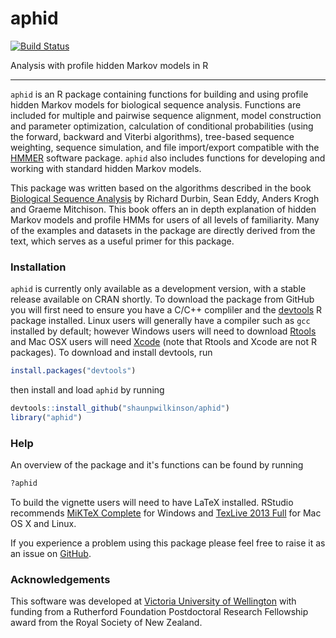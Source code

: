 # aphid

[![Build Status](https://travis-ci.org/shaunpwilkinson/aphid.svg?branch=master)](https://travis-ci.org/shaunpwilkinson/aphid)

Analysis with profile hidden Markov models in R

--------------------------------------------------------------------------------

`aphid` is an R package containing functions for building and using 
profile hidden Markov models for biological sequence analysis. 
Functions are included for multiple and pairwise sequence alignment, 
model construction and parameter optimization, calculation of conditional 
probabilities (using the forward, backward and Viterbi algorithms),
tree-based sequence weighting, sequence simulation, and file import/export 
compatible with the  [HMMER](http://www.hmmer.org/) software package. 
`aphid` also includes functions for developing and working with 
standard hidden Markov models.

This package was written based on the algorithms described in the book 
[Biological Sequence Analysis](
https://www.amazon.com/Biological-Sequence-Analysis-Probabilistic-Proteins/dp/0521629713)
by Richard Durbin, Sean Eddy, Anders Krogh and Graeme Mitchison. 
This book offers an in depth explanation of hidden Markov models and 
profile HMMs for users of all levels of familiarity. 
Many of the examples and datasets in the package are directly derived from the 
text, which serves as a useful primer for this package.

### Installation
`aphid` is currently only available as a development version, with a stable
release available on CRAN shortly. To download the package from 
GitHub you will first need to ensure you have a C/C++ compliler and the 
[devtools](https://github.com/hadley/devtools) R package installed. 
Linux users will generally have a compiler such as `gcc` installed by default; 
however Windows users will need to download 
[Rtools](https://cran.r-project.org/bin/windows/Rtools/) and Mac 
OSX users will need [Xcode](https://developer.apple.com/xcode) 
(note that Rtools and Xcode are not R packages). To download and install 
devtools, run 
```R
install.packages("devtools")
``` 
then install and load `aphid` by running 
```R
devtools::install_github("shaunpwilkinson/aphid") 
library("aphid")
```

### Help
An overview of the package and it's functions can be found by running
```R
?aphid
```
To build the vignette users will need to have LaTeX installed. RStudio recommends 
[MiKTeX Complete](http://miktex.org/2.9/setup) for Windows and
[TexLive 2013 Full](http://tug.org/) for Mac OS X and Linux.

If you experience a problem using this package please feel free to
raise it as an issue on [GitHub](http://github.com/shaunpwilkinson/aphid/issues).


### Acknowledgements
This software was developed at 
[Victoria University of Wellington](http://www.victoria.ac.nz/) 
with funding from a Rutherford Foundation Postdoctoral Research Fellowship 
award from the Royal Society of New Zealand.

